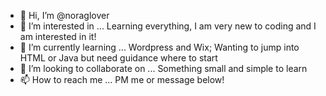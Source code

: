 - 👋 Hi, I’m @noraglover
- 👀 I’m interested in ... Learning everything, I am very new to coding and I am interested in it! 
- 🌱 I’m currently learning ... Wordpress and Wix; Wanting to jump into HTML or Java but need guidance where to start
- 💞️ I’m looking to collaborate on ... Something small and simple to learn
- 📫 How to reach me ... PM me or message below! 

<!---
noraglover/noraglover is a ✨ special ✨ repository because its `README.md` (this file) appears on your GitHub profile.
You can click the Preview link to take a look at your changes.
--->
